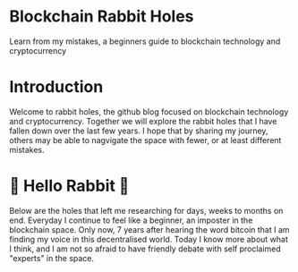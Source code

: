 # Blockchain Rabbit Holes
Learn from my mistakes, a beginners guide to blockchain technology and cryptocurrency
<br> 
<h1>Introduction</h1>
<body> Welcome to rabbit holes, the github blog focused on blockchain technology and cryptocurrency. Together we will explore the rabbit holes that I have fallen down over the last few years. I hope that by sharing my journey, others may be able to nagvigate the space with fewer, or at least different mistakes.
<br> 
<h1> &#x1F407; Hello Rabbit &#x1F407; </h1> 
Below are the holes that left me researching for days, weeks to months on end. Everyday I continue to feel like a beginner, an imposter in the blockchain space. Only now, 7 years after hearing the word bitcoin that I am finding my voice in this decentralised world. Today I know more about what I think, and I am not so afraid to have friendly debate with self proclaimed "experts" in the space.
  

